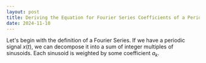 ```yaml
---
layout: post
title: Deriving the Equation for Fourier Series Coefficients of a Periodic Signal
date: 2024-11-10
---
```


Let's begin with the definition of a Fourier Series. If we have a periodic signal $x(t)$, we can decompose it into a sum of integer multiples of sinusoids. Each sinusoid is weighted by some coefficient $a_{k}$.
